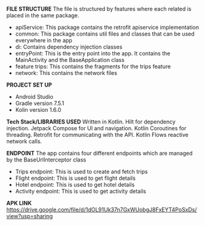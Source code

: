 **FILE STRUCTURE**
The file is structured by features where each related is placed in the same package.
  - apiService: This package contains the retrofit apiservice implementation
  - common: This package contains util files and classes that can be used everywhere in the app
  - di: Contains dependency injection classes
  - entryPoint: This is the entry point into the app. It contains the MainActivity and the BaseApplication class
  - feature trips: This contains the fragments for the trips feature
  - network: This contains the network files

**PROJECT SET UP**
- Android Studio
- Gradle version 7.5.1
- Kolin version 1.6.0

**Tech Stack/LIBRARIES USED**
Written in Kotlin.
Hilt for dependency injection.
Jetpack Compose for UI and navigation.
Kotlin Coroutines for threading.
Retrofit for communicating with the API.
Kotlin Flows reactive network calls.

**ENDPOINT**
The app contains four different endpoints which are managed by the BaseUrlInterceptor class 
  - Trips endpoint: This is used to create and fetch trips
  - Flight endpoint: This is used to get flight details
  - Hotel endpoint: This is used to get hotel details
  - Activity endpoint: This is used to get activity details

**APK LINK**
https://drive.google.com/file/d/1dOL91Uk37n7GxWUobgJ8FxEYT4PoSxDs/view?usp=sharing
    

